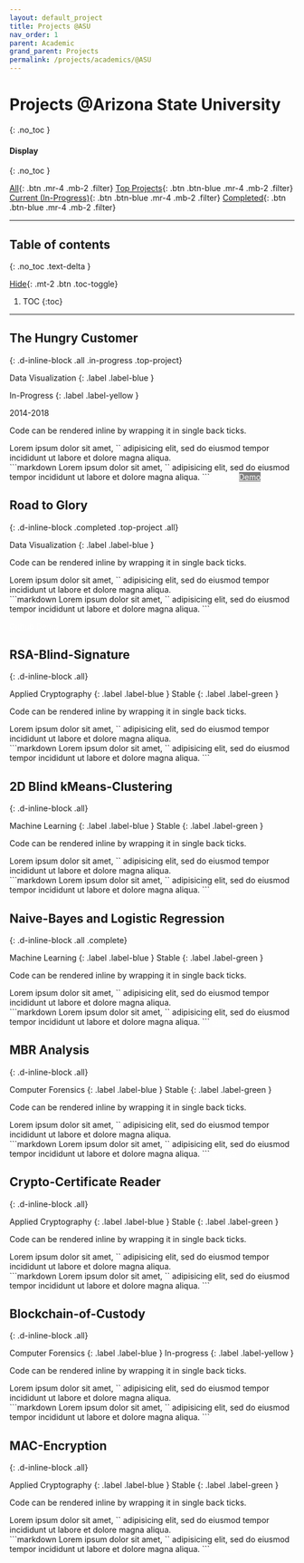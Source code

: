 ```yaml
---
layout: default_project
title: Projects @ASU
nav_order: 1
parent: Academic
grand_parent: Projects
permalink: /projects/academics/@ASU
---
```


<link rel="stylesheet" href="..\..\assets\css\bootstrap-iso.css" crossorigin="anonymous">
<style>
  .hidden{
    color: white;
    user-select: none;
  }
</style>

# Projects @Arizona State University
{: .no_toc }

#### Display
{: .no_toc }

[All](#filter){: .btn .mr-4 .mb-2 .filter} [Top Projects](#filter){: .btn .btn-blue .mr-4 .mb-2 .filter} [Current (In-Progress)](#filter){: .btn .btn-blue .mr-4 .mb-2 .filter} [Completed](#filter){: .btn .btn-blue .mr-4 .mb-2 .filter}

<hr>


## Table of contents
{: .no_toc .text-delta }

[Hide](#){: .mt-2 .btn .toc-toggle}

1. TOC
{:toc}

---


## The Hungry Customer
{: .d-inline-block .all .in-progress .top-project}

Data Visualization
{: .label .label-blue }

In-Progress
{: .label .label-yellow }

2014-2018

Code can be rendered inline by wrapping it in single back ticks.


<div class="code-example" markdown="1">
Lorem ipsum dolor sit amet, `<inline code snippet>` adipisicing elit, sed do eiusmod tempor incididunt ut labore et dolore magna aliqua.
</div>
```markdown
Lorem ipsum dolor sit amet, `<inline code snippet>` adipisicing elit, sed do eiusmod tempor incididunt ut labore et dolore magna aliqua.
```
<a href="https://github.com/asgaonkar/The-Hungry-Entrepreneur" class="btn btn-purple mr-2" style="color:white">Github</a>
<!-- [Github](https://github.com/asgaonkar/The-Hungry-Entrepreneur){: .btn .btn-purple .mr-2 } -->
<a href="#" class="btn btn-green disabled" style="color:white; background-color: gray">Demo</a>
<!-- [Demo](){: .btn .btn-green .disabled} -->



## Road to Glory
{: .d-inline-block .completed .top-project .all}

Data Visualization
{: .label .label-blue }


Code can be rendered inline by wrapping it in single back ticks.

<div class="code-example" markdown="1">
Lorem ipsum dolor sit amet, `<inline code snippet>` adipisicing elit, sed do eiusmod tempor incididunt ut labore et dolore magna aliqua.
</div>
```markdown
Lorem ipsum dolor sit amet, `<inline code snippet>` adipisicing elit, sed do eiusmod tempor incididunt ut labore et dolore magna aliqua.
```

<a href="https://github.com/asgaonkar/Road-to-Glory" target='blank' class="btn btn-purple mr-2" style="color:white">Github</a>
<a href="https://asgaonkar.github.io/Road-to-Glory/" target='blank' class="btn btn-green" style="color:white;">Demo</a>


<!-- [Github](https://github.com/asgaonkar/Road-to-Glory){: .btn .btn-purple .mr-2} -->
<!-- [Demo](https://asgaonkar.github.io/Road-to-Glory/){: .btn .btn-green} -->



## RSA-Blind-Signature
{: .d-inline-block .all}

Applied Cryptography
{: .label .label-blue }
Stable
{: .label .label-green }


Code can be rendered inline by wrapping it in single back ticks.

<div class="code-example" markdown="1">
Lorem ipsum dolor sit amet, `<inline code snippet>` adipisicing elit, sed do eiusmod tempor incididunt ut labore et dolore magna aliqua.
</div>
```markdown
Lorem ipsum dolor sit amet, `<inline code snippet>` adipisicing elit, sed do eiusmod tempor incididunt ut labore et dolore magna aliqua.
```
<a href="https://github.com/asgaonkar/RSA-Blind-Signature" class="btn btn-purple mr-2" style="color:white">Github</a>
<!-- [Github](https://github.com/asgaonkar/RSA-Blind-Signature){: .btn .btn-purple } -->



## 2D Blind kMeans-Clustering
{: .d-inline-block .all}

Machine Learning
{: .label .label-blue }
Stable
{: .label .label-green }


Code can be rendered inline by wrapping it in single back ticks.

<div class="code-example" markdown="1">
Lorem ipsum dolor sit amet, `<inline code snippet>` adipisicing elit, sed do eiusmod tempor incididunt ut labore et dolore magna aliqua.
</div>
```markdown
Lorem ipsum dolor sit amet, `<inline code snippet>` adipisicing elit, sed do eiusmod tempor incididunt ut labore et dolore magna aliqua.
```
<a href="https://github.com/asgaonkar/2D-Blind-kMeans-Clustering" class="btn btn-purple mr-2" style="color:white">Github</a>
<!-- [Github](https://github.com/asgaonkar/2D-Blind-kMeans-Clustering){: .btn .btn-purple } -->





## Naive-Bayes and Logistic Regression
{: .d-inline-block .all .complete}

Machine Learning
{: .label .label-blue }
Stable
{: .label .label-green }


Code can be rendered inline by wrapping it in single back ticks.

<div class="code-example" markdown="1">
Lorem ipsum dolor sit amet, `<inline code snippet>` adipisicing elit, sed do eiusmod tempor incididunt ut labore et dolore magna aliqua.
</div>
```markdown
Lorem ipsum dolor sit amet, `<inline code snippet>` adipisicing elit, sed do eiusmod tempor incididunt ut labore et dolore magna aliqua.
```
<a href="https://github.com/asgaonkar/Naive-Bayes_and_Logistic-Regression" class="btn btn-purple mr-2" style="color:white">Github</a>
<!-- [Github](https://github.com/asgaonkar/Naive-Bayes_and_Logistic-Regression){: .btn .btn-purple } -->





## MBR Analysis
{: .d-inline-block .all}

Computer Forensics
{: .label .label-blue }
Stable
{: .label .label-green }


Code can be rendered inline by wrapping it in single back ticks.

<div class="code-example" markdown="1">
Lorem ipsum dolor sit amet, `<inline code snippet>` adipisicing elit, sed do eiusmod tempor incididunt ut labore et dolore magna aliqua.
</div>
```markdown
Lorem ipsum dolor sit amet, `<inline code snippet>` adipisicing elit, sed do eiusmod tempor incididunt ut labore et dolore magna aliqua.
```
<a href="https://github.com/asgaonkar/Read-MBR" class="btn btn-purple mr-2" style="color:white">Github</a>
<!-- [Github](https://github.com/asgaonkar/Read-MBR){: .btn .btn-purple } -->




## Crypto-Certificate Reader
{: .d-inline-block .all}

Applied Cryptography
{: .label .label-blue }
Stable
{: .label .label-green }


Code can be rendered inline by wrapping it in single back ticks.

<div class="code-example" markdown="1">
Lorem ipsum dolor sit amet, `<inline code snippet>` adipisicing elit, sed do eiusmod tempor incididunt ut labore et dolore magna aliqua.
</div>
```markdown
Lorem ipsum dolor sit amet, `<inline code snippet>` adipisicing elit, sed do eiusmod tempor incididunt ut labore et dolore magna aliqua.
```
<a href="https://github.com/asgaonkar/Crypto-Certificate-Reader" class="btn btn-purple mr-2" style="color:white">Github</a>
<!-- [Github](https://github.com/asgaonkar/Crypto-Certificate-Reader){: .btn .btn-purple } -->




## Blockchain-of-Custody 
{: .d-inline-block .all}

Computer Forensics
{: .label .label-blue }
In-progress
{: .label .label-yellow }


Code can be rendered inline by wrapping it in single back ticks.

<div class="code-example" markdown="1">
Lorem ipsum dolor sit amet, `<inline code snippet>` adipisicing elit, sed do eiusmod tempor incididunt ut labore et dolore magna aliqua.
</div>
```markdown
Lorem ipsum dolor sit amet, `<inline code snippet>` adipisicing elit, sed do eiusmod tempor incididunt ut labore et dolore magna aliqua.
```
<a href="#" class="btn btn-purple mr-2" style="color:white">Github</a>
<!-- [Github](){: .btn .btn-purple .disabled} -->




## MAC-Encryption 
{: .d-inline-block .all}

Applied Cryptography
{: .label .label-blue }
Stable
{: .label .label-green }


Code can be rendered inline by wrapping it in single back ticks.

<div class="code-example" markdown="1">
Lorem ipsum dolor sit amet, `<inline code snippet>` adipisicing elit, sed do eiusmod tempor incididunt ut labore et dolore magna aliqua.
</div>
```markdown
Lorem ipsum dolor sit amet, `<inline code snippet>` adipisicing elit, sed do eiusmod tempor incididunt ut labore et dolore magna aliqua.
```
<a href="https://github.com/asgaonkar/MAC-Encryption" class="btn btn-purple mr-2" style="color:white">Github</a>
<!-- [Github](https://github.com/asgaonkar/MAC-Encryption){: .btn .btn-purple } -->

<script src="https://code.jquery.com/jquery-3.4.1.slim.min.js" integrity="sha384-J6qa4849blE2+poT4WnyKhv5vZF5SrPo0iEjwBvKU7imGFAV0wwj1yYfoRSJoZ+n" crossorigin="anonymous"></script>
<script src="https://cdn.jsdelivr.net/npm/popper.js@1.16.0/dist/umd/popper.min.js" integrity="sha384-Q6E9RHvbIyZFJoft+2mJbHaEWldlvI9IOYy5n3zV9zzTtmI3UksdQRVvoxMfooAo" crossorigin="anonymous"></script>
<script src="https://stackpath.bootstrapcdn.com/bootstrap/4.4.1/js/bootstrap.min.js" integrity="sha384-wfSDF2E50Y2D1uUdj0O3uMBJnjuUD4Ih7YwaYd1iqfktj0Uod8GCExl3Og8ifwB6" crossorigin="anonymous"></script>
<script src="https://unpkg.com/aos@next/dist/aos.js"></script>
<script>
  try {
    AOS.init();
    $(window).on('load', function() {
            for(var i=0;i<document.getElementsByClassName('bootstrap-iso').length;i++)
            {
                document.getElementsByClassName('tags')[i].setAttribute("id", document.getElementsByClassName('bootstrap-iso')[i].getElementsByTagName('h2')[0].getAttribute('id'))
            }
            AOS.refresh();
            var $animation_elements = $('.bootstrap-iso');
            var $window = $(window);
            var window_height = $window.height();
            var window_top_position = $window.scrollTop();
            var window_bottom_position = (window_top_position + window_height);
            $('.main-content-wrap').on('scroll', function() {
                console.log("triggered");
                $.each($animation_elements, function() {
                    var $element = $(this);
                    var element_height = $element.outerHeight();
                    var element_top_position = $element.offset().top;
                    var element_bottom_position = (element_top_position + element_height);
                    if ((element_bottom_position >= window_top_position) && (element_top_position <= window_bottom_position)) {
                        $element.addClass('aos-animate');
                    } else {
                        $element.removeClass('aos-animate');
                    }
                });
            });
    });
    $('.toc-toggle').on('click', function () {
      var toc = document.getElementById('markdown-toc');
      if($(this)[0].innerHTML=="Hide")
      {
        $(this)[0].innerHTML="Show";
        toc.style.display = "none";
      }
      else
      {
        $(this)[0].innerHTML="Hide";
        toc.style.display = "block";
      }
      $('.main-content-wrap')[0].scrollTop += 1;
      $('.main-content-wrap')[0].scrollTop -= 1;
    });
    $('a.filter').on('click', function () {
      var action = $(this)[0];
      for(var i=0;i<$('.filter').length;i++)
      {
        console.log($('.filter')[i].classList.add('btn-blue'));
      }
      action.classList.remove('btn-blue');
      console.log("New: ",action.classList,(action.classList).contains('btn-blue'), action.innerHTML);
      var class_name; 
      if(action.innerHTML=="Completed")
      {
        class_name = "completed";
      }
      else if(action.innerHTML=="Top Projects")
      {
        class_name = "top-project";
      }
      else if(action.innerHTML=="Current (In-Progress)")
      {
        class_name = "in-progress";
      }
      else
      {
        class_name = "all";
      }
      for(var i=0;i<$('.tags').length;i++)
      {
        $('.tags')[i].style.display = "none";
      }
      var class_object = document.getElementsByClassName(class_name);
      for(var i=0;i<class_object.length;i++)
      {
        class_object[i].parentNode.parentNode.parentNode.style.display = "block";
      }
      $('.main-content-wrap')[0].scrollTop += 1;
      $('.main-content-wrap')[0].scrollTop -= 1;
    });
}
catch(error) {
  location.reload()
}
</script>